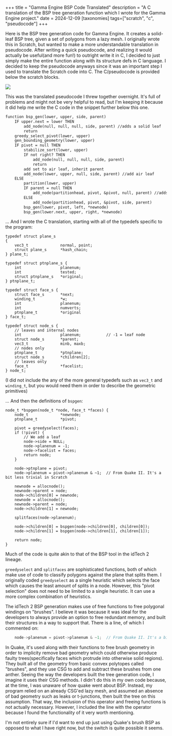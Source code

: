+++
title = "Gamma Engine BSP Code Translated"
description = "A C translation of the BSP tree generation function which I wrote for the Gamma Engine project."
date = 2024-12-09
[taxonomies]
tags=["scratch", "c", "pseudocode"]
+++

Here is the BSP tree generation code for Gamma Engine. It creates a solid-leaf BSP tree, given a set of polygons from a lazy mesh. I originally wrote this in Scratch, but wanted to make a more understandable translation in pseudocode. After writing a quick pseudocode, and realizing it would actually be useful(and more fun!) to outright write it in C, I decided to just simply make the entire function along with its structure defs in C language. I decided to keep the pseudocode anyways since it was an important step I used to translate the Scratch code into C. The C/pseudocode is provided below the scratch blocks.


<div class="figure2">
    <img src ="bspgeneratetreescratch.png"/>
</div>

This was the translated pseudocode I threw together overnight. It's full of problems and might not be very helpful to read, but I'm keeping it because it did help me write the C code in the snippet further below this one.

```txt
function bsp_gen(lower, upper, side, parent)
    IF upper.next = lower THEN
        add_node(null, null, null, side, parent) //adds a solid leaf
        return
    greedy_select_pivot(lower, upper)
    gen_bounding_geometry(lower, upper)
    IF pivot = null THEN
        stabilize_sort(lower, upper)
        IF not right? THEN
            add_node(null, null, null, side, parent)
            return
        add set to air leaf, inherit parent
        add_node(lower, upper, null, side, parent) //add air leaf
    ELSE
        partition(lower, upper)
        IF parent = null THEN
            add_node(partitionhead, pivot, &pivot, null, parent) //adds an internal node 
        ELSE
            add_node(partitionhead, pivot, &pivot, side, parent)
        bsp_gen(lower, pivot, left, *newnode)
        bsp_gen(lower.next, upper, right, *newnode)

```

... And I wrote the C translation, starting with all of the typedefs specific to the program:

```h,linenos
typedef struct plane_s
{
    vec3_t              normal, point;
    struct plane_s      *hash_chain;
} plane_t;

typedef struct ptnplane_s {
    int                 planenum;
    int                 tested;	
    struct ptnplane_s   *original;
} ptnplane_t;

typedef struct face_s {
    struct face_s       *next;
    winding_t           *w;
    int                 planenum;
    int                 numverts;
    ptnplane_t          *original
} face_t;

typedef struct node_s {
    // leaves and internal nodes
    int                 planenum;           // -1 = leaf node
    struct node_s       *parent;
    vec3_t              minb, maxb;
    // nodes only
    ptnplane_t          *ptnplane;
    struct node_s       *children[2];
    // leaves only
    face_t              *facelist;
} node_t;

```

(I did not include the any of the more general typedefs such as <code>vec3_t</code> and <code>winding_t</code>, but you would need them in order to describe the geometric primitives)

... And then the definitions of <code>bspgen</code>:


```c,linenos
node_t *bspgen(node_t *node, face_t *faces) {
    node_t              *newnode;
    ptnplane_t          *pivot;

    pivot = greedyselect(faces);
    if (!pivot) {
        // We add a leaf
        node->side = NULL;
        node->planenum = -1;
        node->facelist = faces;
        return node;
    }

    node->ptnplane = pivot;
    node->planenum = pivot->planenum & ~1;  // From Quake II. It's a bit less trivial in Scratch
    
    newnode = allocnode();
    newnode->parent = node;
    node->children[0] = newnode;
    newnode = allocnode();
    newnode->parent = node;
    node->children[1] = newnode;

    splitfaces(node->planenum);

    node->children[0] = bspgen(node->children[0], children[0]);
    node->children[1] = bspgen(node->children[1], children[1]);

    return node;
}

```

Much of the code is quite akin to that of the BSP tool in the idTech 2 lineage. 

<code>greedyselect</code> and <code>splitfaces</code> are sophisticated functions, both of which make use of code to classify polygons against the plane that splits them. I originally coded <code>greedyselect</code> as a single heuristic which selects the face which causes the least amount of splits in a node. However, this "pivot selection" does not need to be limited to a single heuristic. It can use a more complex combination of heuristics.

The idTech 2 BSP generation makes use of free functions to free polygonal windings on "brushes". I believe it was because it was ideal for the developers to always provide an option to free redundant memory, and built their structures in a way to support that. There is a line, of which I commented on: 

```c
    node->planenum = pivot->planenum & ~1;  // From Quake II. It's a bit less trivial in Scratch
```
In Quake, it's used along with their functions to free brush geometry in order to implicity remove bad geometry which could otherwise produce faulty trees(specifically faces which protrude into otherwise solid regions). They built all of the geometry from basic convex polytopes called "brushes", and they use CSG to add and subtract these brushes from one anther. Seeing the way the developers built the tree generation code, I imagine it uses their CSG methods. I didn't do this in my own code because, at the time, I was unaware of how quake went about BSP. Instead, my program relied on an already CSG'ed lazy mesh, and assumed an absence of bad geometry such as leaks or t-junctions, then built the tree on this assumption. That way, the inclusion of this operator and freeing functions is not actually necessary. However, I included the line with the operator because I found the functionality of it very worth mentioning.

I'm not entirely sure if I'd want to end up just using Quake's brush BSP as opposed to what I have right now, but the switch is quite possible it seems. 